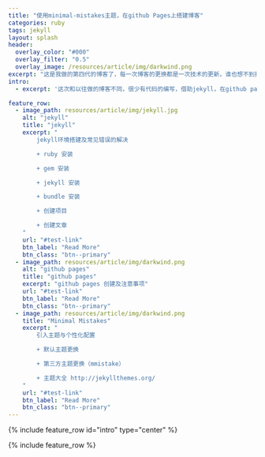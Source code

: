```yaml
---
title: "使用minimal-mistakes主题，在github Pages上搭建博客"
categories: ruby
tags: jekyll
layout: splash
header:
  overlay_color: "#000"
  overlay_filter: "0.5"
  overlay_image: /resources/article/img/darkwind.png
excerpt: "这是我做的第四代的博客了，每一次博客的更换都是一次技术的更新，谁也想不到技术的更迭如此迅速"
intro:
  - excerpt: '这次和以往做的博客不同，很少有代码的编写，借助jekyll，在github pages上搭建，采用Minimal Mistakes主题'

feature_row:
  - image_path: resources/article/img/jekyll.jpg
    alt: "jekyll"
    title: "jekyll"
    excerpt: "
        jekyll环境搭建及常见错误的解决

        + ruby 安装

        + gem 安装

        + jekyll 安装

        + bundle 安装

        + 创建项目

        + 创建文章
    "
    url: "#test-link"
    btn_label: "Read More"
    btn_class: "btn--primary"
  - image_path: resources/article/img/darkwind.png
    alt: "github pages"
    title: "github pages"
    excerpt: "github pages 创建及注意事项"
    url: "#test-link"
    btn_label: "Read More"
    btn_class: "btn--primary"
  - image_path: resources/article/img/darkwind.png
    title: "Minimal Mistakes"
    excerpt: "
        引入主题与个性化配置

        + 默认主题更换

        + 第三方主题更换（mmistake）

        + 主题大全 http://jekyllthemes.org/
    "
    url: "#test-link"
    btn_label: "Read More"
    btn_class: "btn--primary"
---
```


{% include feature_row id="intro" type="center" %}

{% include feature_row %}




